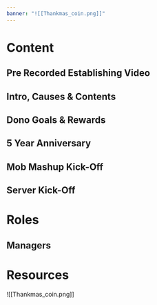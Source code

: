 ```yaml
---
banner: "![[Thankmas_coin.png]]"
---
```

# Content
## Pre Recorded Establishing Video
## Intro, Causes & Contents
## Dono Goals & Rewards
## 5 Year Anniversary
## Mob Mashup Kick-Off
## Server Kick-Off
# Roles
## Managers
# Resources
![[Thankmas_coin.png]]
